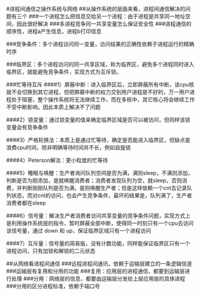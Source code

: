 #进程间通信之操作系统与网络
##从操作系统的层面来看，进程间通信解决的问题有三个
###一个进程怎么把信息交给另一个进程：由于进程是共享同一地址空间，因此很好解决
###多进程竞争同一共享变量怎么保证安全性
###进程通信的顺序性，进程a产生信息，进程b打印信息

###竞争条件：多个进程访问同一变量，访问结果的正确性依赖于进程运行的精确时序

###临界区：多个进程访问的同一共享区域，称为临界区，避免多个进程同时进入临界区，就能避免竞争条件，实现方式为互斥锁。

###忙等待互斥
####1）屏蔽中断：进入临界区后，立即屏蔽所有中断，该cpu核就不会切换到其它进程，但把屏蔽中断的权力交到用户进程是不好的，万一用户进程处于阻塞，整个操作系统将无法继续工作，而在多核中，其它核心将会继续工作不受中断影响，因此本质上解决不了问题

####2）锁变量：通过锁变量的值来确定临界区域是否可以被访问，但同样该锁变量会有竞争条件

####3）严格轮换法：本质上是通过忙等待，确定是否能进入临界区，但缺点是浪费cpu时间，除非明确等待时间并不长，例如自旋锁

####4）Peterson解法：更小粒度的忙等待

####5）睡眠与唤醒：生产者询问队列空间是否为满，满则sleep，不满则添加，判断是否为刚添加，是就唤醒消费者；消费者发现队列为空，就sleep，否则消费，并判断刚刚队列是否为满，是则唤醒生产者；但是这样依赖一个cnt去记录队列状态，而对cnt的访问，也会产生竞争条件，最坏的结果是，队列满了，生产者消费者都在sleep

####6）信号量：解决生产者消费者访问共享变量的竞争条件问题，实现方式上是利用操作系统层的指令，暂时屏蔽全部中断，使得同一时刻只有一个cpu去访问该信号量，通过 down 和 up，保证临界区域只有一个进程访问

####7）互斥量：信号量的简易版，没有计数功能，同样能保证临界区只有一个进程访问，只有加锁和解锁的二元状态

##从网络看进程间通信
###远程进程间通讯，依赖于运输层建立的一条逻辑信道
###运输层有复用和分用的功能
###复用：应用层的进程通信，都要到运输层进行处理
###分用：网络层的信息，都要由运输层分发给上层应用层的具体进程
###分用的区分进程标准，依赖于端口号